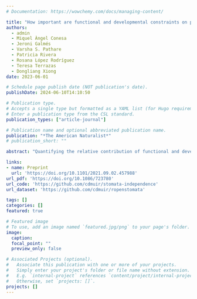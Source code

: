 ```yaml
---
# Documentation: https://wowchemy.com/docs/managing-content/

title: "How important are functional and developmental constraints on phenotypic evolution? An empirical test with the stomatal anatomy of flowering plants"
authors: 
  - admin
  - Miquel Àngel Conesa
  - Jeroni Galmés
  - Varsha S. Pathare
  - Patricia Rivera
  - Rosana López Rodríguez
  - Teresa Terrazas
  - Dongliang Xiong
date: 2023-06-01

# Schedule page publish date (NOT publication's date).
publishDate: 2024-06-10T14:10:50

# Publication type.
# Accepts a single type but formatted as a YAML list (for Hugo requirements).
# Enter a publication type from the CSL standard.
publication_types: ["article-journal"]

# Publication name and optional abbreviated publication name.
publication: "*The American Naturalist*"
# publication_short: ""

abstract: "Quantifying the relative contribution of functional and developmental constraints on phenotypic variation is a long-standing goal of macroevolution, but it is often difficult to distinguish different types of constraints. Alternatively, selection can limit phenotypic (co)variation if some trait combinations are generally maladaptive. The anatomy of leaves with stomata on both surfaces (amphistomatous) present a unique opportunity to test the importance of functional and developmental constraints on phenotypic evolution. The key insight is that stomata on each leaf surface encounter the same functional and developmental constraints but potentially different selective pressures because of leaf asymmetry in light capture, gas exchange, and other features. Independent evolution of stomatal traits on each surface imply that functional and developmental constraints alone likely do not explain trait covariance. Packing limits on how many stomata can fit into a finite epidermis and cell size–mediated developmental integration are hypothesized to constrain variation in stomatal anatomy. The simple geometry of the planar leaf surface and knowledge of stomatal development make it possible to derive equations for phenotypic (co)variance caused by these constraints and compare them with data. We analyzed evolutionary covariance between stomatal density and length in amphistomatous leaves from 236 phylogenetically independent contrasts using a robust Bayesian model. Stomatal anatomy on each surface diverges partially independently, meaning that packing limits and developmental integration are not sufficient to explain phenotypic (co)variation. Hence, (co)variation in ecologically important traits like stomata arises in part because there is a limited range of evolutionary optima. We show how it is possible to evaluate the contribution of different constraints by deriving expected patterns of (co)variance and testing them using similar but separate tissues, organs, or sexes."

links:
- name: Preprint
  url: 'https://doi.org/10.1101/2021.09.02.457988'
url_pdf: 'https://doi.org/10.1086/723780'
url_code: 'https://github.com/cdmuir/stomata-independence'
url_dataset: 'https://github.com/cdmuir/ropenstomata'

tags: []
categories: []
featured: true

# Featured image
# To use, add an image named `featured.jpg/png` to your page's folder. 
image:
  caption: 
  focal_point: ""
  preview_only: false

# Associated Projects (optional).
#   Associate this publication with one or more of your projects.
#   Simply enter your project's folder or file name without extension.
#   E.g. `internal-project` references `content/project/internal-project/index.md`.
#   Otherwise, set `projects: []`.
projects: []
---
```

